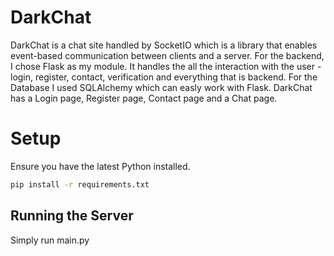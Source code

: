 # DarkChat

DarkChat is a chat site handled by SocketIO which is a library that enables event-based communication between clients and a server. For the backend, I chose Flask as my module. It handles the all the interaction with the user - login, register, contact, verification and everything that is backend. For the Database I used SQLAlchemy which can easly work with Flask. DarkChat has a Login page, Register page, Contact page and a Chat page.

# Setup

Ensure you have the latest Python installed.

```bash
pip install -r requirements.txt
```



## Running the Server

Simply run main.py


